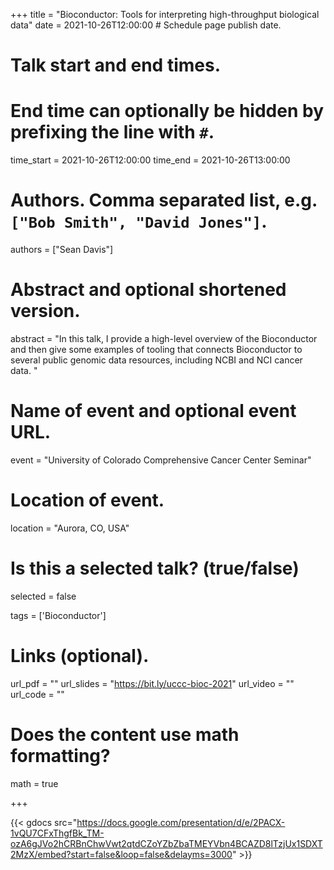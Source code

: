 +++
title = "Bioconductor: Tools for interpreting high-throughput biological data"
date = 2021-10-26T12:00:00  # Schedule page publish date.

# Talk start and end times.
#   End time can optionally be hidden by prefixing the line with `#`.
time_start = 2021-10-26T12:00:00
time_end = 2021-10-26T13:00:00

# Authors. Comma separated list, e.g. `["Bob Smith", "David Jones"]`.
authors = ["Sean Davis"]

# Abstract and optional shortened version.
abstract = "In this talk, I provide a high-level overview of the Bioconductor and then give some examples of tooling that connects Bioconductor to several public genomic data resources, including NCBI and NCI cancer data. "


# Name of event and optional event URL.
event = "University of Colorado Comprehensive Cancer Center Seminar"

# Location of event.
location = "Aurora, CO, USA"

# Is this a selected talk? (true/false)
selected = false

tags = ['Bioconductor']

# Links (optional).
url_pdf = ""
url_slides = "https://bit.ly/uccc-bioc-2021"
url_video = ""
url_code = ""

# Does the content use math formatting?
math = true

+++

{{< gdocs src="https://docs.google.com/presentation/d/e/2PACX-1vQU7CFxThgfBk_TM-ozA6gJVo2hCRBnChwVwt2qtdCZoYZbZbaTMEYVbn4BCAZD8lTzjUx1SDXT2MzX/embed?start=false&loop=false&delayms=3000" >}}
